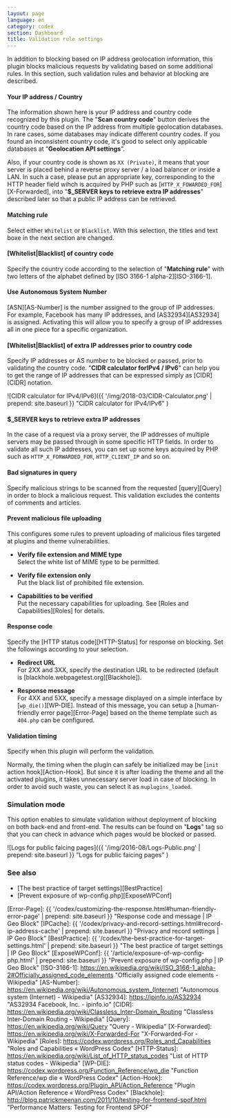 ```yaml
---
layout: page
language: en
category: codex
section: Dashboard
title: Validation rule settings
---
```


In addition to blocking based on IP address geolocation information, this 
plugin blocks malicious requests by validating based on some additional rules.
In this section, such validation rules and behavior at blocking are described.

<!--more-->

#### Your IP address / Country ####

The information shown here is your IP address and country code recognized by 
this plugin. The "**Scan country code**" button derives the country code based
on the IP address from multiple geolocation databases. In rare cases, some 
databases may indicate different country codes. If you found an inconsistent 
country code, it's good to select only applicable databases at "**Geolocation 
API settings**".

Also, if your country code is shown as `XX (Private)`, it means that your 
server is placed behind a reverse proxy server / a load balancer or inside a 
LAN. In such a case, please put an appropriate key, corresponding to the HTTP 
header field wihch is acquired by PHP such as 
[`HTTP_X_FOWARDED_FOR`][X-Forwarded], into "**$_SERVER keys to retrieve extra 
IP addresses**" described later so that a public IP address can be retrieved.

#### Matching rule ####

Select either `Whitelist` or `Blacklist`. With this selection, the titles and 
text boxe in the next section are changed.

#### [Whitelist|Blacklist] of country code ####

Specify the country code according to the selection of "**Matching rule**" 
with two letters of the alphabet defined by [ISO 3166-1 alpha-2][ISO-3166-1].

#### Use Autonomous System Number ####

[ASN][AS-Number] is the number assigned to the group of IP addresses. For 
example, Facebook has many IP addresses, and [AS32934][AS32934] is assigned.
Activating this will allow you to specify a group of IP addresses all in one 
piece for a specific organization.

#### [Whitelist|Blacklist] of extra IP addresses prior to country code ####

Specify IP addresses or AS number to be blocked or passed, prior to validating 
the country code. "**CIDR calculator forIPv4 / IPv6**" can help you to get the 
range of IP addresses that can be expressed simply as [CIDR][CIDR] notation.

![CIDR calculator for IPv4/IPv6]({{ '/img/2018-03/CIDR-Calculator.png' | prepend: site.baseurl }}
 "CIDR calculator for IPv4/IPv6"
)

#### $_SERVER keys to retrieve extra IP addresses ####

In the case of a request via a proxy server, the IP addresses of multiple 
servers may be passed through in some specific HTTP fields. In order to 
validate all such IP addresses, you can set up some keys acquired by PHP 
such as `HTTP_X_FORWARDED_FOR`, `HTTP_CLIENT_IP` and so on.

#### Bad signatures in query ####

Specify malicious strings to be scanned from the requested [query][Query] in 
order to block a malicious request. This validation excludes the contents of 
comments and articles.

#### Prevent malicious file uploading ####

This configures some rules to prevent uploading of malicious files targeted 
at plugins and theme vulnerabilities.

- **Verify file extension and MIME type**  
  Select the white list of MIME type to be permitted.

- **Verify file extension only**  
  Put the black list of prohibited file extension.

- **Capabilities to be verified**  
  Put the necessary capabilities for uploading. See 
  [Roles and Capabilities][Roles] for details.

#### Response code ####

Specify the [HTTP status code][HTTP-Status] for response on blocking. Set the 
followings according to your selection.

- **Redirect URL**  
  For 2XX and 3XX, specify the destination URL to be redirected (default is 
  [blackhole.webpagetest.org][Blackhole]).

- **Response message**  
  For 4XX and 5XX, specify a message displayed on a simple interface by 
  [`wp_die()`][WP-DIE]. Instead of this message, you can setup a 
  [human-friendly error page][Error-Page] based on the theme template such as 
  `404.php` can be configured.

#### Validation timing ####

Specify when this plugin will perform the validation.

Normally, the timing when the plugin can safely be initialized may be [`init` 
action hook][Action-Hook]. But since it is after loading the theme and all 
the activated plugins, it takes unnecessary server load in case of blocking.
In order to avoid such waste, you can select it as `muplugins_loaded`.

### Simulation mode ###

This option enables to simulate validation without deployment of blocking on 
both back-end and front-end. The results can be found on "**Logs**" tag so that
you can check in advance which pages would be blocked or passed.

![Logs for public faicing pages]({{ '/img/2016-08/Logs-Public.png' | prepend: site.baseurl }}
 "Logs for public faicing pages"
)

### See also ###

- [The best practice of target settings][BestPractice]
- [Prevent exposure of wp-config.php][ExposeWPConf]

[IP-Geo-Block]: https://wordpress.org/plugins/ip-geo-block/ "WordPress › IP Geo Block « WordPress Plugins"
[Error-Page]:   {{ '/codex/customizing-the-response.html#human-friendly-error-page'  | prepend: site.baseurl }} "Response code and message | IP Geo Block"
[IPCache]:      {{ '/codex/privacy-and-record-settings.html#record-ip-address-cache' | prepend: site.baseurl }} "Privacy and record settings | IP Geo Block"
[BestPractice]: {{ '/codex/the-best-practice-for-target-settings.html' | prepend: site.baseurl }} "The best practice of target settings | IP Geo Block"
[ExposeWPConf]: {{ '/article/exposure-of-wp-config-php.html'           | prepend: site.baseurl }} "Prevent exposure of wp-config.php | IP Geo Block"
[ISO-3166-1]:   https://en.wikipedia.org/wiki/ISO_3166-1_alpha-2#Officially_assigned_code_elements "Officially assigned code elements - Wikipedia"
[AS-Number]:    https://en.wikipedia.org/wiki/Autonomous_system_(Internet) "Autonomous system (Internet) - Wikipedia"
[AS32934]:      https://ipinfo.io/AS32934 "AS32934 Facebook, Inc. - ipinfo.io"
[CIDR]:         https://en.wikipedia.org/wiki/Classless_Inter-Domain_Routing "Classless Inter-Domain Routing - Wikipedia"
[Query]:        https://en.wikipedia.org/wiki/Query "Query - Wikipedia"
[X-Forwarded]:  https://en.wikipedia.org/wiki/X-Forwarded-For "X-Forwarded-For - Wikipedia"
[Roles]:        https://codex.wordpress.org/Roles_and_Capabilities "Roles and Capabilities &laquo; WordPress Codex"
[HTTP-Status]:  https://en.wikipedia.org/wiki/List_of_HTTP_status_codes "List of HTTP status codes - Wikipedia"
[WP-DIE]:       https://codex.wordpress.org/Function_Reference/wp_die "Function Reference/wp die &laquo; WordPress Codex"
[Action-Hook]:  https://codex.wordpress.org/Plugin_API/Action_Reference "Plugin API/Action Reference &laquo; WordPress Codex"
[Blackhole]:    http://blog.patrickmeenan.com/2011/10/testing-for-frontend-spof.html "Performance Matters: Testing for Frontend SPOF"
